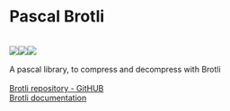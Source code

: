 # Pascal Brotli
<br/>
<a href=".\READMEPT.md"><img src="https://img.shields.io/badge/Traduzir-PT--BR-blue" /></a><a href=".\READMEES.md"><img src="https://img.shields.io/badge/Traducir-ES--ES-blue" /></a><a href=".\README.md"><img src="https://img.shields.io/badge/Translate-EN--US-blue" /></a>
<br/><br/>
A pascal library, to compress and decompress with Brotli
<br/><br/>
<a href="https://github.com/google/brotli/tree/master">Brotli repository - GitHUB</a><br/>
<a href="https://www.brotli.org">Brotli documentation</a>